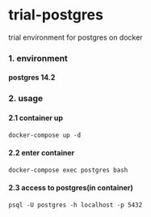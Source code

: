 # trial-postgres
trial environment for postgres on docker

### 1. environment

#### postgres 14.2

### 2. usage

#### 2.1 container up 
`docker-compose up -d`

#### 2.2 enter container
`docker-compose exec postgres bash`

#### 2.3 access to postgres(in container)
`psql -U postgres -h localhost -p 5432`
